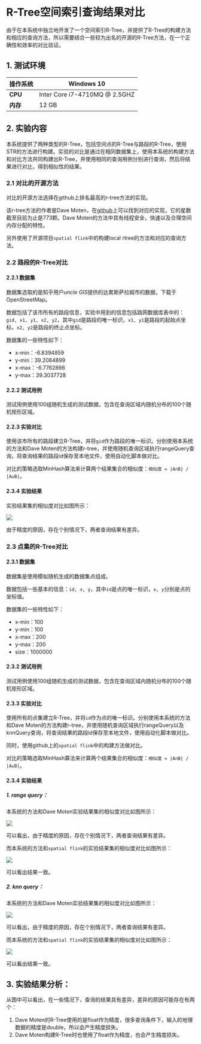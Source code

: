 # R-Tree空间索引查询结果对比

由于在本系统中独立地开发了一个空间索引R-Tree，并提供了R-Tree的构建方法和相应的查询方法，所以需要结合一些较为出名的开源的R-Tree方法，在一个正确性和效率的对比验证。

## 1. 测试环境

| **操作系统** | **Windows 10**                |
| ------------ | ----------------------------- |
| **CPU**      | Inter Core i7-4710MQ @ 2.5GHZ |
| **内存**     | 12 GB                         |

## 2. 实验内容

本系统提供了两种类型的R-Tree，包括空间点的R-Tree与路段的R-Tree，使用STR的方法进行构建。实验的对比是通过在相同数据集上，使用本系统的构建方法和对比方法共同构建出R-Tree，并使用相同的查询用例分别进行查询，然后将结果进行对比，得到相似性的结果。

### 2.1 对比的开源方法

对比的开源方法选择在github上排名最高的r-tree方法的实现。

该r-tree方法的作者是Dave Moten，在[github](https://github.com/davidmoten/rtree)上可以找到对应的实现，它的星数截至目前为止是773颗。Dave Moten的方法中具有线程安全，快速以及合理空间内存分配的特性。

另外使用了开源项目`spatial flink`中的构建local rtree的方法和对应的查询方法。

### 2.2 路段的R-Tree对比

#### 2.2.1 数据集

数据集选取的是知乎用户*uncle GIS*提供的达累斯萨拉姆市的数据，下载于OpenStreetMap。

数据包括了该市所有的路段信息，实验中用到的信息包括路网数据库表中的：`gid, x1, y1, x2, y2`，其中`gid`是路段的唯一标识，`x1, y1`是路段的起始点坐标，`x2, y2`是路段的终止点坐标。

数据集的一些特性如下：

- x-min：-6.8394859
- y-min：39.2084899
- x-max：-6.7762898
- y-max：39.3037728

#### 2.2.2 测试用例

测试用例使用100组随机生成的测试数据，包含在查询区域内随机分布的100个随机矩形区域。

#### 2.2.3 实验对比

使用该市所有的路段建立R-Tree，并将`gid`作为路段的唯一标识。分别使用本系统的方法和Dave Moten的方法构建r-tree，并使用随机查询区域执行rangeQuery查询，将查询结果的路段id保存至本地文件，使用自动化脚本做对比。

对比的策略选取MinHash算法来计算两个结果集合的相似度：`相似度 = |A∩B| / |A∪B|`。

#### 2.3.4 实验结果

实验结果集的相似度对比如图所示：

![](https://github.com/Konfuse/TR-Flink/blob/master/doc/pic/lines_areas_query.png)

由于精度的原因，存在个别情况下，两者查询结果有差异。

### 2.3 点集的R-Tree对比

#### 2.3.1 数据集

数据集是使用模拟随机生成的数据集点组成。

数据包括一些基本的信息：`id, x, y`，其中`id`是点的唯一标识，`x, y`分别是点的坐标值。

数据集的一些特性如下：

- x-min：100
- y-min：100
- x-max：200
- y-max：200
- size：1000000

#### 2.3.2 测试用例

测试用例使用100组随机生成的测试数据，包含在查询区域内随机分布的100个随机矩形区域。

#### 2.3.3 实验对比

使用所有的点集建立R-Tree，并将`id`作为点的唯一标识。分别使用本系统的方法和Dave Moten的方法构建r-tree，并使用随机查询区域执行rangeQuery以及knnQuery查询，将查询结果的路段id保存至本地文件，使用自动化脚本做对比。

同时，使用github上的`spatial flink`中的构建方法做对比。

对比的策略选取MinHash算法来计算两个结果集合的相似度：`相似度 = |A∩B| / |A∪B|`。

#### 2.3.4 实验结果

##### 1. range query：

本系统的方法和Dave Moten实验结果集的相似度对比如图所示：

![](https://github.com/Konfuse/TR-Flink/blob/master/doc/pic/points_areas_query.png)

可以看出，由于精度的原因，存在个别情况下，两者查询结果有差异。



而本系统的方法和`spatial flink`的实验结果集的相似度对比如图所示：

![](https://github.com/Konfuse/TR-Flink/blob/master/doc/pic/points_areas_query_spflink.png)

可以看出结果一致。

##### 2. knn query：

本系统的方法和Dave Moten实验结果集的相似度对比如图所示：

![](https://github.com/Konfuse/TR-Flink/blob/master/doc/pic/points_knn_query_david.png)

可以看出，由于精度的原因，存在个别情况下，两者查询结果有差异。



而本系统的方法和`spatial flink`的实验结果集的相似度对比如图所示：

![](https://github.com/Konfuse/TR-Flink/blob/master/doc/pic/points_knn_query_spflink.png)

可以看出结果一致。

## 3. 实验结果分析：

从图中可以看出，在一些情况下，查询的结果具有差异，差异的原因可能存在有两个：

1. Dave Moten的R-Tree使用的是float作为精度，很多查询条件下，输入的地理数据的精度是double，所以会产生精度损失。
2. Dave Moten构建R-Tree时也使用了float作为精度，也会产生精度损失。
